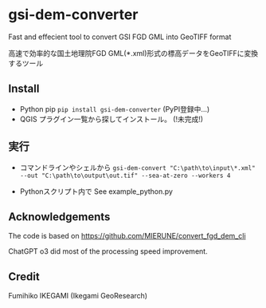 # gsi-dem-converter
Fast and effecient tool to convert GSI FGD GML into GeoTIFF format

高速で効率的な国土地理院FGD GML(*.xml)形式の標高データをGeoTIFFに変換するツール

## Install
- Python pip
`pip install gsi-dem-converter` (PyPI登録中...)
- QGIS
プラグイン一覧から探してインストール。 (!未完成!)

## 実行
- コマンドラインやシェルから
`gsi-dem-convert "C:\path\to\input\*.xml" --out "C:\path\to\output\out.tif" --sea-at-zero --workers 4`

- Pythonスクリプト内で
See example_python.py

## Acknowledgements
The code is based on https://github.com/MIERUNE/convert_fgd_dem_cli

ChatGPT o3 did most of the processing speed improvement.

## Credit
Fumihiko IKEGAMI (Ikegami GeoResearch)
